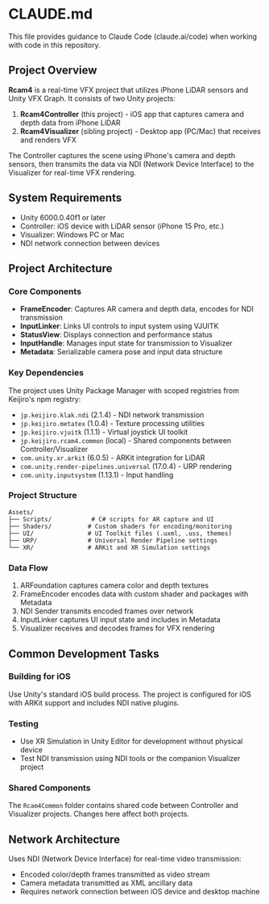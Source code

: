 # CLAUDE.md

This file provides guidance to Claude Code (claude.ai/code) when working with code in this repository.

## Project Overview

**Rcam4** is a real-time VFX project that utilizes iPhone LiDAR sensors and Unity VFX Graph. It consists of two Unity projects:

1. **Rcam4Controller** (this project) - iOS app that captures camera and depth data from iPhone LiDAR
2. **Rcam4Visualizer** (sibling project) - Desktop app (PC/Mac) that receives and renders VFX

The Controller captures the scene using iPhone's camera and depth sensors, then transmits the data via NDI (Network Device Interface) to the Visualizer for real-time VFX rendering.

## System Requirements

- Unity 6000.0.40f1 or later
- Controller: iOS device with LiDAR sensor (iPhone 15 Pro, etc.)
- Visualizer: Windows PC or Mac
- NDI network connection between devices

## Project Architecture

### Core Components

- **FrameEncoder**: Captures AR camera and depth data, encodes for NDI transmission
- **InputLinker**: Links UI controls to input system using VJUITK
- **StatusView**: Displays connection and performance status
- **InputHandle**: Manages input state for transmission to Visualizer
- **Metadata**: Serializable camera pose and input data structure

### Key Dependencies

The project uses Unity Package Manager with scoped registries from Keijiro's npm registry:

- `jp.keijiro.klak.ndi` (2.1.4) - NDI network transmission
- `jp.keijiro.metatex` (1.0.4) - Texture processing utilities  
- `jp.keijiro.vjuitk` (1.1.1) - Virtual joystick UI toolkit
- `jp.keijiro.rcam4.common` (local) - Shared components between Controller/Visualizer
- `com.unity.xr.arkit` (6.0.5) - ARKit integration for LiDAR
- `com.unity.render-pipelines.universal` (17.0.4) - URP rendering
- `com.unity.inputsystem` (1.13.1) - Input handling

### Project Structure

```
Assets/
├── Scripts/           # C# scripts for AR capture and UI
├── Shaders/          # Custom shaders for encoding/monitoring
├── UI/               # UI Toolkit files (.uxml, .uss, themes)
├── URP/              # Universal Render Pipeline settings
└── XR/               # ARKit and XR Simulation settings
```

### Data Flow

1. ARFoundation captures camera color and depth textures
2. FrameEncoder encodes data with custom shader and packages with Metadata
3. NDI Sender transmits encoded frames over network
4. InputLinker captures UI input state and includes in Metadata
5. Visualizer receives and decodes frames for VFX rendering

## Common Development Tasks

### Building for iOS
Use Unity's standard iOS build process. The project is configured for iOS with ARKit support and includes NDI native plugins.

### Testing
- Use XR Simulation in Unity Editor for development without physical device
- Test NDI transmission using NDI tools or the companion Visualizer project

### Shared Components
The `Rcam4Common` folder contains shared code between Controller and Visualizer projects. Changes here affect both projects.

## Network Architecture

Uses NDI (Network Device Interface) for real-time video transmission:
- Encoded color/depth frames transmitted as video stream
- Camera metadata transmitted as XML ancillary data
- Requires network connection between iOS device and desktop machine